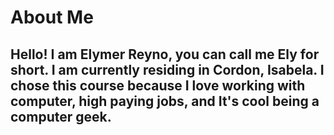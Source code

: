 # About Me
## Hello! I am Elymer Reyno, you can call me Ely for short. I am currently residing in Cordon, Isabela. I chose this course because I love working with computer, high paying jobs, and It's cool being a computer geek.
